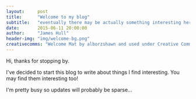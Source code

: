 ```yaml
---
layout:     post
title:      "Welcome to my blog"
subtitle:   "eventually there may be actually something interesting here."
date:       2015-06-11 20:00:00
author:     "James Hull"
header-img: "img/welcome-bg.png"
creativecomms: "Welcome Mat by alborzshawn and used under Creative Commons"
---
```


<p>Hi, thanks for stopping by.</p>

<p>I've decided to start this blog to write about things I find interesting. You may find them interesting too!</p>

<p>I'm pretty busy so updates will probably be sparse...</p>
